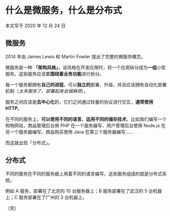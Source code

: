 # 什么是微服务，什么是分布式

本文写于 2020 年 12 月 24 日

## 微服务

2014 年由 James Lewis 和 Martin Fowler 提出了完整的微服务概念。

微服务是一种 **「架构风格」**，该风格在开发应用时，将一个应用拆分成为**一组**小型服务。这些服务应该要**围绕着业务功能**进行拆分。

每一个服务都拥有**自己的进程**，可以**独立的**部署、升级，并且应该拥有自动化部署机制（_太多服务了，部署起来会很麻烦_）。

服务之间应该是**去中心化**的，它们之间通过轻量的协议进行交互，**通常使用 HTTP**。

在不同的服务上，**可以使用不同的语言、运用不同的储存技术**。比如我们编写一个购物网站，商品管理后台用 PHP 在一个服务器写、用户管理后台使用 Node.js 在另一个服务器编写、商品购买使用 Java 在第三个服务器编写……

而这就出现「分布式」。

## 分布式

不同的服务在不同的服务器上用着不同的语言编写，这些服务组成的就是分布式系统。

例如 A 服务，部署在了北京的 10 台服务器上；B 服务部署在了武汉的 5 台机器上；C 服务部署在了广州的 3 台机器上。

（完）
